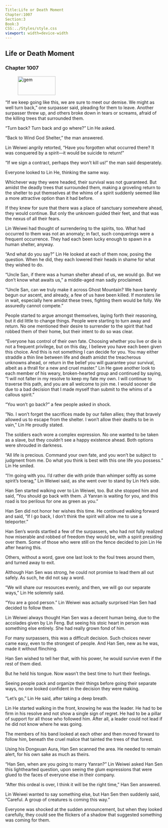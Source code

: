 ```yaml
---
Title:Life or Death Moment 
Chapter:1007 
Section:3 
Book:3 
CSS:../Styles/style.css 
viewport: width=device-width
---
```

  
## Life or Death Moment
### Chapter 1007
  
<figure>
	<img src="../Images/gem.gif" alt="gem" id="gem" width="120" height="60" />
</figure>
  

  
“If we keep going like this, we are sure to meet our demise. We might as well turn back,” one surpasser said, pleading for them to leave. Another surpasser threw up, and others broke down in tears or screams, afraid of the killing trees that surrounded them.

“Turn back? Turn back and go where?” Lin He asked.

“Back to Wind God Shelter,” the man answered.

Lin Weiwei angrily retorted, “Have you forgotten what occurred there? It was conquered by a spirit—it would be suicide to return!”

“If we sign a contract, perhaps they won’t kill us!” the man said desperately.

Everyone looked to Lin He, thinking the same way.

Whichever way they were headed, their survival was not guaranteed. But amidst the deadly trees that surrounded them, making a groveling return to the shelter to put themselves at the whims of a spirit suddenly seemed like a more attractive option than it had before.

If they knew for sure that there was a place of sanctuary somewhere ahead, they would continue. But only the unknown guided their feet, and that was the nexus of all their fears.

Lin Weiwei had thought of surrendering to the spirits, too. What had occurred to them was not an anomaly; in fact, such conquerings were a frequent occurrence. They had each been lucky enough to spawn in a human shelter, anyway.

“And what do you say?” Lin He looked at each of them now, posing the question. When he did, they each lowered their heads in shame for what they wished to do.

“Uncle San, if there was a human shelter ahead of us, we would go. But we don’t know what awaits us,” a middle-aged man sadly proclaimed.

“Uncle San, can we truly make it across Ghost Mountain? We have barely begun our ascent, and already, a few of us have been killed. If monsters lie in wait, especially here amidst these trees, fighting them would be folly. We assuredly cannot compete.”

People started to argue amongst themselves, laying forth their reasoning, but it did little to change things. People were starting to turn away and return. No one mentioned their desire to surrender to the spirit that had robbed them of their home, but their intent to do so was clear.

“Everyone has control of their own fate. Choosing whether you live or die is not a frequent privilege, but on this day, I believe you have each been given this choice. And this is not something I can decide for you. You may either straddle a thin line between life and death amidst the treacherous unknowns ahead, or return in the belief you will guarantee your survival, albeit as a thrall for a new and cruel master.” Lin He gave another look to each member of his weary, broken-hearted group and continued by saying, “I will not falter in my resolve to keep my fate my own. I will continue to traverse this path, and you are all welcome to join me. I would sooner die due to a bad decision that I made myself than submit to the whims of a callous spirit.”

“You won’t go back?” a few people asked in shock.

“No. I won’t forget the sacrifices made by our fallen allies; they that bravely allowed us to escape from the shelter. I won’t allow their deaths to be in vain,” Lin He proudly stated.

The soldiers each wore a complex expression. No one wanted to be taken as a slave, but they couldn’t see a happy existence ahead. Both options were shrouded in darkness.

“All life is precious. Command your own fate, and you won’t be subject to judgment from me. Do what you think is best with this one life you possess.” Lin He smiled.

“I’m going with you. I’d rather die with pride than whimper softly as some spirit’s toerag,” Lin Weiwei said, as she went over to stand by Lin He’s side.

Han Sen started walking over to Lin Weiwei, too. But she stopped him and said, “You should go back with them. Ji Yanran is waiting for you, and this road is too perilous for one as green as you.”

Han Sen did not honor her wishes this time. He continued walking forward and said, “If I go back, I don’t think the spirit will allow me to use a teleporter.”

Han Sen’s words startled a few of the surpassers, who had not fully realized how miserable and robbed of freedom they would be, with a spirit presiding over them. Some of those who were still on the fence decided to join Lin He after hearing this.

Others, without a word, gave one last look to the foul trees around them, and turned away to exit.

Although Han Sen was strong, he could not promise to lead them all out safely. As such, he did not say a word.

“We will share our resources evenly, and then, we will go our separate ways,” Lin He solemnly said.

“You are a good person.” Lin Weiwei was actually surprised Han Sen had decided to follow them.

Lin Weiwei always thought Han Sen was a decent human being, due to the accolades given by Lin Feng. But seeing his stoic heart in person was something else entirely. She had really grown fond of him.

For many surpassers, this was a difficult decision. Such choices never came easy, even to the strongest of people. And Han Sen, new as he was, made it without flinching.

Han Sen wished to tell her that, with his power, he would survive even if the rest of them died.

But he held his tongue. Now wasn’t the best time to hurt their feelings.

Seeing people pack and organize their things before going their separate ways, no one looked confident in the decision they were making.

“Let’s go,” Lin He said, after taking a deep breath.

Lin He started walking in the front, knowing he was the leader. He had to be firm in his resolve and not show a single sign of regret. He had to be a pillar of support for all those who followed him. After all, a leader could not lead if he did not know where he was going.

The members of his band looked at each other and then moved forward to follow him, beneath the cruel malice that tainted the trees of that forest.

Using his Dongxuan Aura, Han Sen scanned the area. He needed to remain alert, for his own sake as much as theirs.

“Han Sen, when are you going to marry Yanran?” Lin Weiwei asked Han Sen this lighthearted question, upon seeing the glum expressions that were glued to the faces of everyone else in their company.

“After this ordeal is over, I think it will be the right time,” Han Sen answered.

Lin Weiwei wanted to say something else, but Han Sen then suddenly said, “Careful. A group of creatures is coming this way.”

Everyone was shocked at the sudden announcement, but when they looked carefully, they could see the flickers of a shadow that suggested something was coming for them.